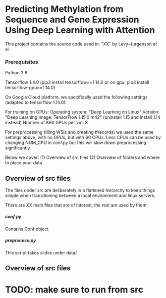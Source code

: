 
# Predicting Methylation from Sequence and Gene Expression Using Deep Learning with Attention

This project contains the source code used in: "XX" by Levy-Jurgenson et al.

### Prerequisites 

Python 3.6 

Tensorflow 1.4.0 (pip3 install tensorflow==1.14.0 or on gpu: pip3 install tensorflow-gpu==1.14.0)

On Google Cloud platform, we specifically used the following settings (adapted to tensorflow 1.14.0):

For training on GPUs:
Operating system: "Deep Learning on Linux" 
Version: "Deep Learning Image: TensorFlow 1.15.0 m42" (uninstall 1.15 and install 1.14 instead)
Number of K80 GPUs per vm: 8

For preprocessing (tiling WSIs and creating tfrecords) we used the same settings above, with no GPUs, but with 60 CPUs.
Less CPUs can be used by changing NUM_CPU in conf.py but this will slow down preprocessing significantly.  

Below we cover: 
(1) Overview of src files
(2) Overview of folders and where to place your data

## Overview of src files

The files under src are deliberately in a flattened hierarchy to keep things simple when transitioning between a 
local environment and linux servers. 

There are XX main files that are of interest, the rest are used by them:

##### conf.py
Contains Conf object  
##### preprocess.py
This script takes slides under data/


## Overview of src files

# TODO: make sure to run from src